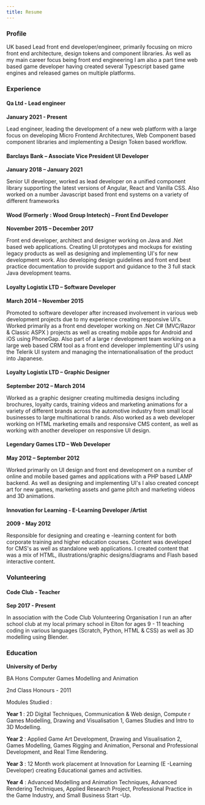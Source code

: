 ```yaml
---
title: Resume
---
```


### Profile

UK based Lead front end developer/engineer, primarily focusing on micro front end architecture, design tokens and component libraries. As well as my main career focus being front end engineering I am also a part time web based game developer having created several Typescript based game engines and released games on multiple platforms.

### Experience

#### Qa Ltd - Lead engineer

**January 2021 - Present**

Lead engineer, leading the development of a new web platform with a large focus on developing Micro Frontend Architectures, Web Component based component libraries and implementing a Design Token based workflow.

#### Barclays Bank – Associate Vice President UI Developer

**January 2018 – January 2021**

Senior UI developer, worked as lead developer on a unified component library supporting the latest versions of Angular, React and Vanilla CSS. Also worked on a number Javascript based front end systems on a variety of different frameworks

#### Wood (Formerly : Wood Group Intetech) – Front End Developer

**November 2015 – December 2017**

Front end developer, architect and designer working on Java and .Net based web applications. Creating UI prototypes and mockups for existing legacy products as well as designing and implementing UI's for new development work. Also developing design guidelines and front end best practice documentation to provide support and guidance to the 3 full stack Java development teams.

#### Loyalty Logistix LTD – Software Developer

**March 2014 – November 2015**

Promoted to software developer after increased involvement in various web development projects due to my experience creating responsive UI's. Worked primarily as a front end developer working on .Net C# (MVC/Razor & Classic ASPX ) projects as well as creating mobile apps for Android and iOS using PhoneGap. Also part of a large r development team working on a large web based CRM tool as a front end developer implementing UI's using the Telerik UI system and managing the internationalisation of the product into Japanese.

#### Loyalty Logistix LTD – Graphic Designer

**September 2012 – March 2014**

Worked as a graphic designer creating multimedia designs including brochures, loyalty cards, training videos and marketing animations for a variety of different brands across the automotive industry from small local businesses to large multinational b rands. Also worked as a web developer working on HTML marketing emails and responsive CMS content, as well as working with another developer on responsive UI design.

#### Legendary Games LTD – Web Developer

**May 2012 – September 2012**

Worked primarily on UI design and front end development on a number of online and mobile based games and applications with a PHP based LAMP backend. As well as designing and implementing UI's I also created concept art for new games, marketing assets and game pitch and marketing videos and 3D animations.

#### Innovation for Learning - E-Learning Developer /Artist

**2009 - May 2012**

Responsible for designing and creating e -learning content for both corporate training and higher education courses. Content was developed for CMS's as well as standalone web applications. I created content that was a mix of HTML, illustrations/graphic designs/diagrams and Flash based interactive content.

### Volunteering

#### Code Club - Teacher

**Sep 2017 - Present**

In association with the Code Club Volunteering Organisation I run an after school club at my local primary school in Elton for ages 9 - 11 teaching coding in various languages (Scratch, Python, HTML & CSS) as well as 3D modelling using Blender.

### Education

**University of Derby**

BA Hons Computer Games Modelling and Animation

2nd Class Honours - 2011

Modules Studied :

**Year 1** : 2D Digital Techniques, Communication & Web design, Compute r Games Modelling, Drawing and Visualisation 1, Games Studies and Intro to 3D Modelling.

**Year 2** : Applied Game Art Development, Drawing and Visualisation 2, Games Modelling, Games Rigging and Animation, Personal and Professional Development, and Real Time Rendering.

**Year 3** : 12 Month work placement at Innovation for Learning (E -Learning Developer) creating Educational games and activities.

**Year 4** : Advanced Modelling and Animation Techniques, Advanced Rendering Techniques, Applied Research Project, Professional Practice in the Game Industry, and Small Business Start -Up.
